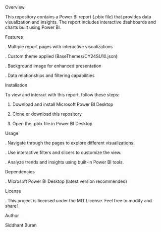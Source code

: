 Overview

This repository contains a Power BI report (.pbix file) that provides data visualization and insights. 
The report includes interactive dashboards and charts built using Power BI.

Features

 . Multiple report pages with interactive visualizations

 . Custom theme applied (BaseThemes/CY24SU10.json)

 . Background image for enhanced presentation

 . Data relationships and filtering capabilities

Installation

To view and interact with this report, follow these steps:

1. Download and install Microsoft Power BI Desktop

2. Clone or download this repository

3. Open the .pbix file in Power BI Desktop

Usage

. Navigate through the pages to explore different visualizations.

. Use interactive filters and slicers to customize the view.

. Analyze trends and insights using built-in Power BI tools.

Dependencies

. Microsoft Power BI Desktop (latest version recommended)

License

. This project is licensed under the MIT License. Feel free to modify and share!

Author

Siddhant Buran

